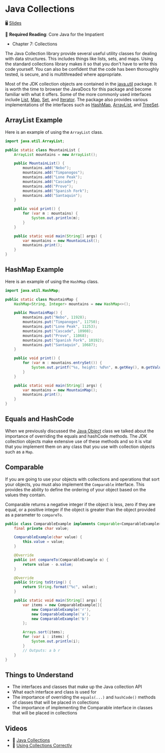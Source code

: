 # Java Collections

🖥️ [Slides](https://docs.google.com/presentation/d/1yAxwkW1qClRlFBxAokyBvfDhuTI6LXmA/edit?usp=sharing&ouid=114081115660452804792&rtpof=true&sd=true)

📖 **Required Reading**: Core Java for the Impatient

- Chapter 7: Collections

The Java Collection library provide several useful utility classes for dealing with data structures. This includes things like lists, sets, and maps. Using the standard collections library makes it so that you don't have to write this code yourself. You can also be confident that the code has been thoroughly tested, is secure, and is multithreaded where appropriate.

Most of the JDK collection objects are contained in the [java.util](https://docs.oracle.com/javase/8/docs/api/java/util/package-summary.html) package. It is worth the time to browser the JavaDocs for this package and become familiar with what it offers. Some of the more commonly used interfaces include [List](https://docs.oracle.com/javase/8/docs/api/java/util/List.html), [Map](https://docs.oracle.com/javase/8/docs/api/java/util/Map.html), [Set](https://docs.oracle.com/javase/8/docs/api/java/util/Set.html), and [Iterator](https://docs.oracle.com/javase/8/docs/api/java/util/Iterator.html). The package also provides various implementations of the interfaces such as [HashMap](https://docs.oracle.com/javase/8/docs/api/java/util/HashMap.html), [ArrayList](https://docs.oracle.com/javase/8/docs/api/java/util/ArrayList.html), and [TreeSet](https://docs.oracle.com/javase/8/docs/api/java/util/TreeSet.html).

## ArrayList Example

Here is an example of using the `ArrayList` class.

```java
import java.util.ArrayList;

public static class MountainList {
    ArrayList mountains = new ArrayList();

    public MountainList() {
        mountains.add("Nebo");
        mountains.add("Timpanogos");
        mountains.add("Lone Peak");
        mountains.add("Cascade");
        mountains.add("Provo");
        mountains.add("Spanish Fork");
        mountains.add("Santaquin");
    }

    public void print() {
        for (var m : mountains) {
            System.out.println(m);
        }
    }

    public static void main(String[] args) {
        var mountains = new MountainList();
        mountains.print();
    }
}
```

## HashMap Example

Here is an example of using the `HashMap` class.

```java
import java.util.HashMap;

public static class MountainMap {
    HashMap<String, Integer> mountains = new HashMap<>();

    public MountainMap() {
        mountains.put("Nebo", 11928);
        mountains.put("Timpanogos", 11750);
        mountains.put("Lone Peak", 11253);
        mountains.put("Cascade", 10908);
        mountains.put("Provo", 11068);
        mountains.put("Spanish Fork", 10192);
        mountains.put("Santaquin", 10687);
    }

    public void print() {
        for (var m : mountains.entrySet()) {
            System.out.printf("%s, height: %d%n", m.getKey(), m.getValue());
        }
    }

    public static void main(String[] args) {
        var mountains = new MountainMap();
        mountains.print();
    }
}
```

## Equals and HashCode

When we previously discussed the [Java Object](../java-object-class/java-object-class.md) class we talked about the importance of overriding the equals and hashCode methods. The JDK collection objects make extensive use of these methods and so it is vital that you implement them on any class that you use with collection objects such as a `Map`.

## Comparable

If you are going to use your objects with collections and operations that sort your objects, you must also implement the `Comparable` interface. This provides the ability to define the ordering of your object based on the values they contain.

Comparable returns a negative integer if the object is less, zero if they are equal, or a positive integer if the object is greater than the object provided as a parameter to `compareTo`.

```java
public class ComparableExample implements Comparable<ComparableExample> {
    final private char value;

    ComparableExample(char value) {
        this.value = value;
    }

    @Override
    public int compareTo(ComparableExample o) {
        return value - o.value;
    }

    @Override
    public String toString() {
        return String.format("%c", value);
    }

    public static void main(String[] args) {
        var items = new ComparableExample[]{
            new ComparableExample('r'),
            new ComparableExample('a'),
            new ComparableExample('b')
        };

        Arrays.sort(items);
        for (var i : items) {
            System.out.println(i);
        }
        // Outputs: a b r
    }
}
```

## Things to Understand

- The interfaces and classes that make up the Java collection API
- What each interface and class is used for
- The importance of overriding the `equals(...)` and `hashCode()` methods of classes that will be placed in collections
- The importance of implementing the Comparable interface in classes that will be placed in collections

## Videos

- 🎥 [Java Collections](https://byu.hosted.panopto.com/Panopto/Pages/Viewer.aspx?id=7f2f800e-d46e-4ce4-8839-ad5f011fa7a1&start=0)
- 🎥 [Using Collections Correctly](https://byu.hosted.panopto.com/Panopto/Pages/Viewer.aspx?id=bea26db3-5825-4df2-9ba0-ad5f01260f7e&start=0)
